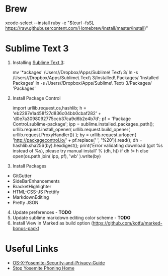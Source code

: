 # Brew

xcode-select --install
ruby -e "$(curl -fsSL https://raw.githubusercontent.com/Homebrew/install/master/install)"

# Sublime Text 3

1) Installing [Sublime Text 3](http://www.sublimetext.com/3):

    mv '*ackages' /Users/<user>/Dropbox/Apps/Sublime\ Text\ 3/
    ln -s /Users/<user>/Dropbox/Apps/Sublime\ Text\ 3/Installed\ Packages/ 'Installed Packages'
    ln -s /Users/<user>/Dropbox/Apps/Sublime\ Text\ 3/Packages/ 'Packages'

2) Install Package Control

    import urllib.request,os,hashlib; h = 'eb2297e1a458f27d836c04bb0cbaf282' + 'd0e7a3098092775ccb37ca9d6b2e4b7d'; pf = 'Package Control.sublime-package'; ipp = sublime.installed_packages_path(); urllib.request.install_opener( urllib.request.build_opener( urllib.request.ProxyHandler()) ); by = urllib.request.urlopen( 'http://packagecontrol.io/' + pf.replace(' ', '%20')).read(); dh = hashlib.sha256(by).hexdigest(); print('Error validating download (got %s instead of %s), please try manual install' % (dh, h)) if dh != h else open(os.path.join( ipp, pf), 'wb' ).write(by)

3) Install Packages

* GitGutter
* SideBarEnhancements
* BracketHighlighter
* HTML-CSS-JS Prettify
* MarkdownEditing
* Pretty JSON

4) Update preferences - **TODO**
5) Update sublime markdown editing color scheme - **TODO**
6) Install View in Marked as build option (https://github.com/kotfu/marked-bonus-pack)

# Useful Links

* [OS-X-Yosemite-Security-and-Privacy-Guide](https://github.com/drduh/OS-X-Yosemite-Security-and-Privacy-Guide)
* [Stop Yosemite Phoning Home](https://github.com/fix-macosx/yosemite-phone-home)
